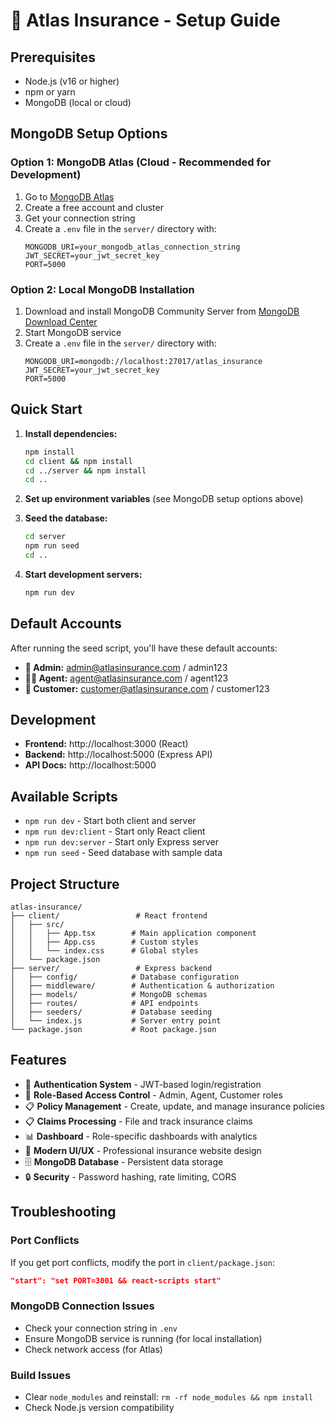 # 🚀 Atlas Insurance - Setup Guide

## Prerequisites

- Node.js (v16 or higher)
- npm or yarn
- MongoDB (local or cloud)

## MongoDB Setup Options

### Option 1: MongoDB Atlas (Cloud - Recommended for Development)
1. Go to [MongoDB Atlas](https://www.mongodb.com/atlas)
2. Create a free account and cluster
3. Get your connection string
4. Create a `.env` file in the `server/` directory with:
   ```
   MONGODB_URI=your_mongodb_atlas_connection_string
   JWT_SECRET=your_jwt_secret_key
   PORT=5000
   ```

### Option 2: Local MongoDB Installation
1. Download and install MongoDB Community Server from [MongoDB Download Center](https://www.mongodb.com/try/download/community)
2. Start MongoDB service
3. Create a `.env` file in the `server/` directory with:
   ```
   MONGODB_URI=mongodb://localhost:27017/atlas_insurance
   JWT_SECRET=your_jwt_secret_key
   PORT=5000
   ```

## Quick Start

1. **Install dependencies:**
   ```bash
   npm install
   cd client && npm install
   cd ../server && npm install
   cd ..
   ```

2. **Set up environment variables** (see MongoDB setup options above)

3. **Seed the database:**
   ```bash
   cd server
   npm run seed
   cd ..
   ```

4. **Start development servers:**
   ```bash
   npm run dev
   ```

## Default Accounts

After running the seed script, you'll have these default accounts:

- **👑 Admin:** admin@atlasinsurance.com / admin123
- **👨‍💼 Agent:** agent@atlasinsurance.com / agent123  
- **👤 Customer:** customer@atlasinsurance.com / customer123

## Development

- **Frontend:** http://localhost:3000 (React)
- **Backend:** http://localhost:5000 (Express API)
- **API Docs:** http://localhost:5000

## Available Scripts

- `npm run dev` - Start both client and server
- `npm run dev:client` - Start only React client
- `npm run dev:server` - Start only Express server
- `npm run seed` - Seed database with sample data

## Project Structure

```
atlas-insurance/
├── client/                 # React frontend
│   ├── src/
│   │   ├── App.tsx        # Main application component
│   │   ├── App.css        # Custom styles
│   │   └── index.css      # Global styles
│   └── package.json
├── server/                 # Express backend
│   ├── config/            # Database configuration
│   ├── middleware/        # Authentication & authorization
│   ├── models/            # MongoDB schemas
│   ├── routes/            # API endpoints
│   ├── seeders/           # Database seeding
│   └── index.js           # Server entry point
└── package.json           # Root package.json
```

## Features

- 🔐 **Authentication System** - JWT-based login/registration
- 👥 **Role-Based Access Control** - Admin, Agent, Customer roles
- 📋 **Policy Management** - Create, update, and manage insurance policies
- 📋 **Claims Processing** - File and track insurance claims
- 📊 **Dashboard** - Role-specific dashboards with analytics
- 🎨 **Modern UI/UX** - Professional insurance website design
- 🗄️ **MongoDB Database** - Persistent data storage
- 🔒 **Security** - Password hashing, rate limiting, CORS

## Troubleshooting

### Port Conflicts
If you get port conflicts, modify the port in `client/package.json`:
```json
"start": "set PORT=3001 && react-scripts start"
```

### MongoDB Connection Issues
- Check your connection string in `.env`
- Ensure MongoDB service is running (for local installation)
- Check network access (for Atlas)

### Build Issues
- Clear `node_modules` and reinstall: `rm -rf node_modules && npm install`
- Check Node.js version compatibility
